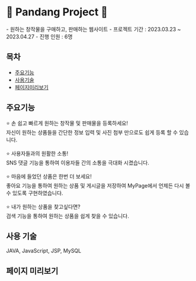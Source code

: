 <h1> 🐼 Pandang Project 🐼 </h1>
- 원하는 창작물을 구매하고, 판매하는 웹사이트
- 프로젝트 기간 : 2023.03.23 ~ 2023.04.27
- 진행 인원 : 6명

## 목차
- [주요기능](#주요기능)
- [사용기술](#사용-기술)
- [페이지미리보기](#페이지-미리보기)


## 주요기능
⭐️ 손 쉽고 빠르게 원하는 창작물 및 판매물을 등록하세요! <br>
 자신이 원하는 상품들을 간단한 정보 입력 및 사진 첨부 만으로도 쉽게 등록 할 수 있습니다. <br>
 <br>
⭐️ 사용자들과의 원활한 소통! <br>
 SNS 댓글 기능을 통하여 이용자들 간의 소통을 극대화 시켰습니다. <br>
 <br>
⭐️ 마음에 들었던 상품은 한번 더 보세요! <br>
 좋아요 기능을 통하여 원하는 상품 및 게시글을 저장하여 MyPage에서 언제든 다시 볼 수 있도록 구현하였습니다. <br>
 <br>
⭐️ 내가 원하는 상품을 찾고싶다면? <br>
 검색 기능을 통하여 원하는 상품을 쉽게 찾을 수 있습니다.

 ## 사용 기술
JAVA, JavaScript, JSP, MySQL

## 페이지 미리보기



